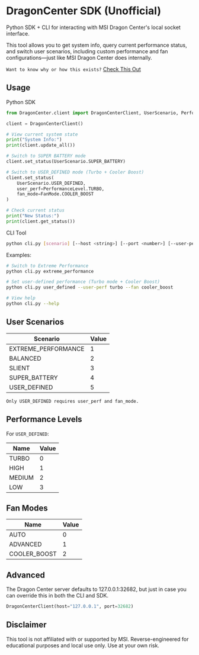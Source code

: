 # DragonCenter SDK (Unofficial)

Python SDK + CLI for interacting with MSI Dragon Center's local socket interface.

This tool allows you to get system info, query current performance status, and switch user scenarios, including custom performance and fan configurations—just like MSI Dragon Center does internally.

`Want to know why or how this exists?` [Check This Out](https://cylip-notes.cytro.com.ng/public/lgzqqv25m4k3m1h)

## Usage

Python SDK
```py
from DragonCenter.client import DragonCenterClient, UserScenario, PerformanceLevel, FanMode

client = DragonCenterClient()

# View current system state
print("System Info:")
print(client.update_all())

# Switch to SUPER BATTERY mode
client.set_status(UserScenario.SUPER_BATTERY)

# Switch to USER_DEFINED mode (Turbo + Cooler Boost)
client.set_status(
    UserScenario.USER_DEFINED,
    user_perf=PerformanceLevel.TURBO,
    fan_mode=FanMode.COOLER_BOOST
)

# Check current status
print("New Status:")
print(client.get_status())
```

CLI Tool
```bash
python cli.py [scenario] [--host <string>] [--port <number>] [--user-perf LEVEL] [--fan MODE]
```
Examples:
```bash
# Switch to Extreme Performance
python cli.py extreme_performance

# Set user-defined performance (Turbo mode + Cooler Boost)
python cli.py user_defined --user-perf turbo --fan cooler_boost

# View help
python cli.py --help
```

## User Scenarios

| Scenario              | Value |
|-------------------|-------|
| EXTREME_PERFORMANCE | 1     |
| BALANCED            | 2     |
| SLIENT              | 3     |
| SUPER_BATTERY       | 4     |
| USER_DEFINED        | 5     |

`Only USER_DEFINED requires user_perf and fan_mode.`

## Performance Levels

For `USER_DEFINED`:

| Name   | Value |
|--------|-------|
| TURBO  | 0     |
| HIGH   | 1     |
| MEDIUM | 2     |
| LOW    | 3     |

## Fan Modes

| Name          | Value |
|---------------|-------|
| AUTO          | 0     |
| ADVANCED      | 1     |
| COOLER_BOOST  | 2     |


## Advanced

The Dragon Center server defaults to 127.0.0.1:32682, but just in case you can override this in both the CLI and SDK.

```py
DragonCenterClient(host="127.0.0.1", port=32682)
```

## Disclaimer

This tool is not affiliated with or supported by MSI. Reverse-engineered for educational purposes and local use only. Use at your own risk.

